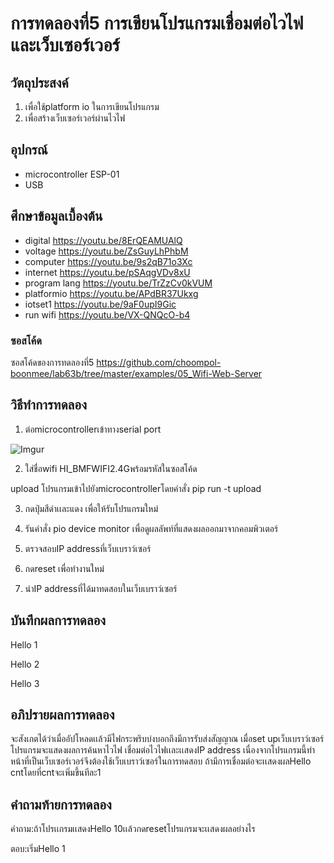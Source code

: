 # การทดลองที่5 การเขียนโปรแกรมเชื่อมต่อไวไฟและเว็บเซอร์เวอร์

## วัตถุประสงค์
1. เพื่อใช้platform io ในการเขียนโปรแกรม
2. เพื่อสร้างเว็บเซอร์เวอร์ผ่านไวไฟ

## อุปกรณ์
* microcontroller ESP-01
* USB

## ศึกษาข้อมูลเบื้องต้น
  * digital https://youtu.be/8ErQEAMUAlQ 
  * voltage https://youtu.be/ZsGuyLhPhbM
  * computer https://youtu.be/9s2qB71o3Xc
  * internet https://youtu.be/pSAqgVDv8xU
  * program lang https://youtu.be/TrZzCv0kVUM
  * platformio https://youtu.be/APdBR37Ukxg
  * iotset1 https://youtu.be/9aF0upI9Gic
  * run wifi https://youtu.be/VX-QNQcO-b4
### ซอสโค้ด
ซอสโค้ดของการทดลองที่5 https://github.com/choompol-boonmee/lab63b/tree/master/examples/05_Wifi-Web-Server

## วิธีทำการทดลอง
1. ต่อmicrocontrollerเข้าทางserial port

![Imgur](https://imgur.com/TVfw2Hb.jpg)


2. ใส่ชื่อwifi HI_BMFWIFI2.4Gพร้อมรหัสในซอสโค้ด

upload โปรแกรมเข้าไปยังmicrocontrollerโดยคำสั่ง  pip run -t upload

3. กดปุ่มสีดำเเละแดง เพื่อให้รับโปรแกรมใหม่

4. รันคำสั่ง pio device monitor เพื่อดูผลลัพท์ที่แสดงผลออกมาจากคอมพิวเตอร์

5. ตรวจสอบIP addressที่เว็บเบราว์เซอร์
6. กดreset เพื่อทำงานใหม่
7. นำIP addressที่ได้มาทดสอบในเว็บเบราว์เซอร์


## บันทึกผลการทดลอง

Hello 1

Hello 2

Hello 3

## อภิปรายผลการทดลอง

จะสังเกตได้ว่าเมื่ออัปโหลดเเล้วมีไฟกระพริบบ่งบอกถึงมีการรับส่งสัญญาณ เมื่อset upเว็บเบราว์เซอร์ โปรแกรมจะแสดงผลการค้นหาไวไฟ เชื่อมต่อไวไฟเเละเเสดงIP address เนื่องจากโปรแกรมนี้ทำหน้าที่เป็นเว็บเซอร์เวอร์จึงต้องใช้เว็บเบราว์เซอร์ในการทดสอบ ถ้ามีการเชื่อมต่อจะเเสดงผลHello cntโดยที่cntจะเพิ่มขึ้นทีละ1

## คำถามท้ายการทดลอง

คำถาม:ถ้าโปรเเกรมเเสดงHello 10เเล้วกดresetโปรแกรมจะเเสดงผลอย่างไร

ตอบ:เริ่มHello 1



